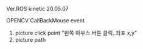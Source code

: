 Ver.ROS kinetic 20.05.07

OPENCV CallBackMouse event

1. picture click point "왼쪽 마우스 버튼 클릭..좌표 x,y"
2. picture path
